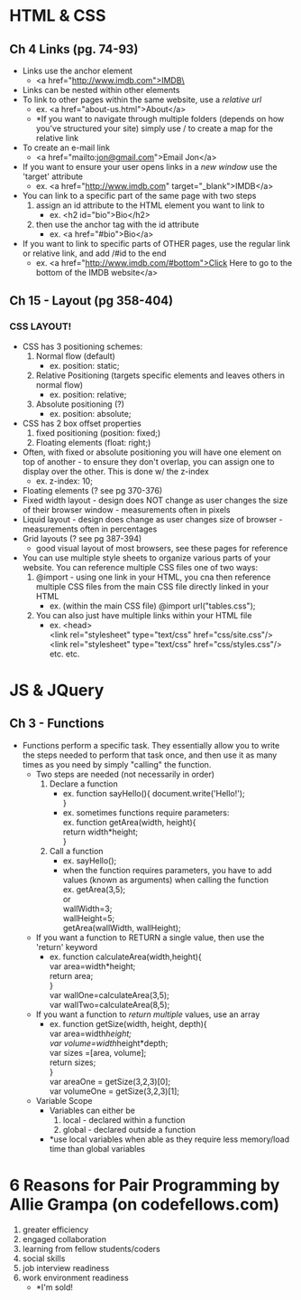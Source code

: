 # HTML & CSS 
## Ch 4 Links (pg. 74-93)
- Links use the anchor element
    - \<a href="http://www.imdb.com">IMDB\</a>
- Links can be nested within other elements
- To link to other pages within the same website, use a *relative url* 
    - ex. \<a href="about-us.html">About\</a>
    - \*If you want to navigate through multiple folders (depends on how you've structured your site) simply use / to create a map for the relative link
- To create an e-mail link
    - \<a href="mailto:jon@gmail.com">Email Jon\</a>
- If you want to ensure your user opens links in a *new window* use the 'target' attribute
    - ex. \<a href="http://www.imdb.com" target="_blank">IMDB\</a>
- You can link to a specific part of the same page with two steps
    1. assign an id attribute to the HTML element you want to link to 
        - ex. \<h2 id="bio">Bio\</h2>
    1. then use the anchor tag with the id attribute
        - ex. \<a href="#bio">Bio\</a>
- If you want to link to specific parts of OTHER pages, use the regular link or relative link, and add /#id to the end
    - ex. \<a href="http://www.imdb.com/#bottom">Click Here to go to the bottom of the IMDB website\</a>

## Ch 15 - Layout (pg 358-404)
### CSS LAYOUT!
- CSS has 3 positioning schemes:
    1. Normal flow (default)
        - ex. position: static;
    1. Relative Positioning (targets specific elements and leaves others in normal flow)
        - ex. position: relative;
    1. Absolute positioning (?)
        - ex. position: absolute;
- CSS has 2 box offset properties
    1. fixed positioning (position: fixed;)
    1. Floating elements (float: right;)
- Often, with fixed or absolute positioning you will have one element on top of another - to ensure they don't overlap, you can assign one to display over the other. This is done w/ the z-index
    - ex. z-index: 10;
- Floating elements (? see pg 370-376)
- Fixed width layout - design does NOT change as user changes the size of their browser window - measurements often in pixels
- Liquid layout - design does change as user changes size of browser - measurements often in percentages
- Grid layouts (? see pg 387-394)
    - good visual layout of most browsers, see these pages for reference
- You can use multiple style sheets to organize various parts of your website. You can reference multiple CSS files one of two ways:
    1. @import - using one link in your HTML, you cna then reference multiple CSS files from the main CSS file directly linked in your HTML
        - ex. (within the main CSS file) @import url("tables.css");
    1. You can also just have multiple links within your HTML file
        - ex. \<head> <br>
                     \<link rel="stylesheet" type="text/css" href="css/site.css"/> <br>
                     \<link rel="stylesheet" type="text/css" href="css/styles.css"/> etc. etc.

# JS & JQuery
## Ch 3 - Functions
- Functions perform a specific task. They essentially allow you to write the steps needed to perform that task once, and then use it as many times as you need by simply "calling" the function. 
    - Two steps are needed (not necessarily in order)
        1. Declare a function
            - ex. function sayHello(){
                document.write('Hello!'); <br>
            }
            - ex. sometimes functions require parameters: <br> ex. function getArea(width, height){<br>
                return width*height;<br>
            }
        1. Call a function
            - ex. sayHello();
            - when the function requires parameters, you have to add values (known as arguments) when calling the function <br> ex. getArea(3,5); <br> or <br> wallWidth=3;<br>
            wallHeight=5;<br>
            getArea(wallWidth, wallHeight);
    - If you want a function to RETURN a single value, then use the 'return' keyword
        - ex. function calculateArea(width,height){<br> var area=width*height;<br>return area;<br>
        }<br>var wallOne=calculateArea(3,5);<br>var wallTwo=calculateArea(8,5);
    - If you want a function to *return multiple* values, use an array
        - ex. function getSize(width, height, depth){<br>var area=width*height;<br>var volume=width*height*depth;<br>var sizes =[area, volume];<br>return sizes;<br>}<br>var areaOne = getSize(3,2,3)[0];<br>var volumeOne = getSize(3,2,3)[1];
    - Variable Scope
        - Variables can either be
            1. local - declared within a function
            1. global - declared outside a function
        - \*use local variables when able as they require less memory/load time than global variables

# 6 Reasons for Pair Programming by Allie Grampa (on codefellows.com)
1. greater efficiency
1. engaged collaboration
1. learning from fellow students/coders
1. social skills
1. job interview readiness
1. work environment readiness
    - \*I'm sold!